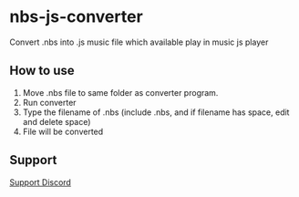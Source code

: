 # nbs-js-converter
Convert .nbs into .js music file which available play in music js player

## How to use
1. Move .nbs file to same folder as converter program.
2. Run converter
3. Type the filename of .nbs (include .nbs, and if filename has space, edit and delete space)
4. File will be converted

## Support
[Support Discord](https://discord.gg/f39pkTYdWS)
